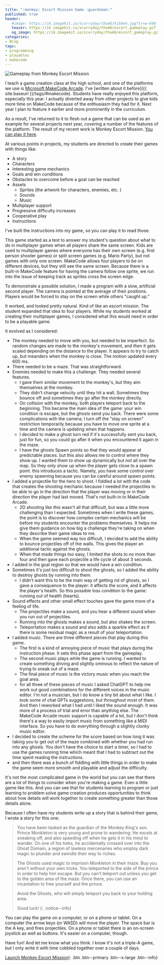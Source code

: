 ```yaml
---
title: ":monkey: Escort Mission Game :guardsman:"
published: true
header: 
   #image: https://ik.imagekit.io/scurryday/thumb/kibbeh.jpg?tr=w-640
   teaser: https://ik.imagekit.io/scurryday/thumb/escort_gameplay.gif
   og_image: https://ik.imagekit.io/scurryday/thumb/escort_gameplay.gif
categories:
- Blog
tags:
- programming
- playables
- makecode
---
```

![Gameplay from Monkey Escort Mission](https://ik.imagekit.io/scurryday/thumb/escort_gameplay.gif?tr=w-640)

I teach a game creation class at the high school, and one of the platforms we use is [Microsoft MakeCode Arcade](https://arcade.makecode.com/). I've [written about it before]({{ site.baseurl }}/tags/#makecode). Students have really enjoyed this platform, especially this year. I actually diverted away from other projects to give kids more time on MakeCode because of the enthusiasm they had for it. Next year I plan to feature it earlier and more prominently in the curriculum.

As a result, I've returned to it to flesh out a game that can be used as an example for several projects next year, covering a number of the features of the platform. The result of my recent work is Monkey Escort Mission. [You can play it here](https://jamespburke.com/monkey-escort-mission).

At various points in projects, my students are directed to create their games with things like:

* A story
* Characters
* Interesting game mechanics
* Goals and win conditions
* Obstacles to overcome before a goal can be reached
* Assets
  * Sprites (the artwork for characters, enemies, etc. )
  * Sounds
  * Music
* Multiplayer support
* Progressive difficulty increases
* Cooperative play
* Instructions

I've built the instructions into my game, so you can play it to read those.

This game started as a test to answer my student's question about what to do in multiplayer games when all players share the same screen. Kids are used to multiplayer games where everyone has their own screen (e.g. first person shooter games) or split screen games (e.g. Mario Party), but not games with only one screen. MakeCode allows four players to be on different devices, but they still see the same screen. Because there is a built-in MakeCode feature for having the camera follow one sprite, we run into the issue of keeping track as sprites cross the screen edge. 

To demonstrate a possible solution, I made a program with a slow, artificial second player. The camera is pointed at the average of their positions. Players would be forced to stay on the screen while others "caught up."

It worked, and looked pretty natural. Kind of like an escort mission. The student expanded that idea to four players. While my students worked at creating their multiplayer games, I considered what this would need in order to be a playable game. 

It evolved as I considered: 

* The monkey needed to move with you, but needed to be imperfect. So random changes are made to the monkey's movement, and then it gets scaled depending on the distance to the player. It appears to try to catch up, but meanders when the monkey is close. The motion updated every 600 ms.
* There needed to be a maze. That was straightforward. 
* Enemies needed to make this a challenge. They needed several features. 
  * I gave them similar movement to the monkey's, but they aim themselves at the monkey.
  * They didn't change velocity until they hit a wall. Sometimes they bounce off and sometimes they go after the monkey directly. 
  * On collision with the monkey, both players teleport back to the beginning.  This became the main idea of the game: your win condition is escape, but the ghosts send you back. There were some complications with the camera; I turn off the "stay on screen" restriction temporarily because you have to move one sprite at a time and the camera is updating when that happens.
  * I decided to make a ghost turn red if it's successfully sent you back, just for fun, so you could go after it when you encountered it again in the maze. 
  * I have the ghosts Spawn points so that they would appear at predictable places. but this also allows me to control where they show up. I wanted them to show up dynamically but not all over the map. So they only show up when the player gets close to a spawn point. this introduces a tactic. Namely, you have some control over enemy spawning because you can be careful around spawn points.
* I added a projectile for the hero to shoot. I fiddled a lot with the code that creates the shooting mechanic because I needed the projectiles to be able to go in the direction that the player was moving or in their direction the player had last moved. That's not built-in to MakeCode Arcade. 
  * 2D shooting like this wasn't all that difficult, but was a little more challenging than I expected. Sometimes when I write these games, the point is to discover how complex certain mechanics will be before my students encounter the problems themselves. It helps me give them guidance on how big a challenge they're taking on when they describe their game ideas to me.
  * When the game seemed way too difficult, I decided to add the ability to bounce projectiles off of the walls. This gives the player an additional tactic against the ghosts.
  * When that made things too easy, I limited the shots to no more than four and then gave each projectile a life cycle of about 3 seconds.
* I added in the goal region so that we would have a win condition. 
* Sometimes it's just too difficult to shoot the ghosts, so I added the ability to destroy ghosts by running into them. 
  * I didn't want this to be the main way of getting rid of ghosts, so I gave a consequence to the player: it affects the score, and it affects the player's health. So this possible loss condition to the game: running out of health (hearts).
* Sound effects and other small effect touches gave the game more of a feeling of life.
  * The projectiles make a sound, and you hear a different sound when you run out of projectiles. 
  * Running into the ghosts makes a sound, but also shakes the screen.
  * Teleportation makes a sound and also adds a sparkle effect as if there is some residual magic as a result of your teleportation.
* I added music. There are three different pieces that play during this game. 
  * The first is a kind of annoying piece of music that plays during the instruction phase. It sets this phase apart from the gameplay.
  * The second music plays while the game is running. I wanted to create something driving and slightly ominous to reflect the nature of trying to sneak out of a maze. 
  * The final piece of music is the victory music when you reach the goal area. 
  * for all three of these pieces of music I asked ChatGPT to help me work out good combinations for the different voices in the music editor. I'm not a musician, but I do know a tiny bit about what I like. I took some of chat GPTs suggestions, but throughout most of them. And then I reworked what I had until I liked the sound enough. It was more of a process of trial and error than anything else. The MakeCode Arcade music support is capable of a lot, but I don't think there's a way to easily import music from something like a MIDI interface. So you have to do everything through a slightly clunky music editor.
* I decided to create the scheme for the score based on how long it was taking you to get out of the maze combined with whether you had run into any ghosts. You don't have the choice to start a timer, so I had to use the games running time which meant that I had to subtract out the time spent reading the instructions.
* and then there was a bunch of fiddling with little things in order to make the game seem more smooth and playable and adjust the difficulty. 

It's not the most complicated game in the world but you can see that there are a lot of things to consider when you're making a game. Even a little game like this. And you can see that for students learning to program or just learning to problem solve game creation produces opportunities to think about how details will work together to create something greater than those details alone.

Because I often have my students write up a story that is behind their game, I wrote a story for this one:

> You have been tasked as the guardian of the Monkey King's son. Prince Monkleton is very young and prone to wandering. He excels at sneaking off, and also speeding off when he gets it in his mind to wander. On one of his treks, he accidentally crossed over into the Ghost Domain, a region of lawless mercenaries who employ dark magic to plunder and swindle their way to riches.
>
>The Ghosts used magic to imprison Monkleton in their maze. Buy you aren't without your own tricks. You teleported to the side of the prince in order to help him escape. But you can't teleport out unless you get to the golden area of the maze. Once there, you can use an incantation to free yourself and the prince.
>
>Avoid the Ghosts, who will simply teleport you back to your holding area.
>
>Good luck!
{: .notice--info}

You can play the game on a computer, or on a phone or tablet. On a computer the arrow keys (or WASD) will move the player. The space bar is the A key, and fires projectiles. On a phone or tablet there is an on-screen joystick as well as buttons. It's easier on a computer, though. 

Have fun! And let me know what you think. I know it's not a triple-A game, but I only write it with time cobbled together over a couple of days.

[Launch Monkey Escort Mission](https://jamespburke.com/monkey-escort-mission){: .btn .btn--primary .btn--x-large .btn--info}